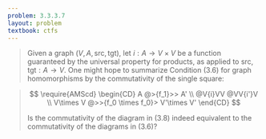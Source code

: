```yaml
---
problem: 3.3.3.7
layout: problem
textbook: ctfs
---
```


> Given a graph $(V, A, \text{src}, \text{tgt})$, let $i: A\to V\times V$ be a
> function guaranteed by the universal property for products, as applied to
> $\text{src}, \text{tgt}: A\to V$. One might hope to summarize Condition (3.6)
> for graph homomorphisms by the commutativity of the single square:

> $$
> \require{AMScd}
> \begin{CD}
> A         @>{f_1}>>            A'          \\
> @V{i}VV                        @VV{i'}V    \\
> V\times V @>>{f_0 \times f_0}> V'\times V'
> \end{CD}
> $$
>
> Is the commutativity of the diagram in (3.8) indeed equivalent to the
> commutativity of the diagrams in (3.6)?
